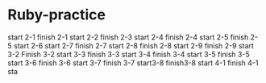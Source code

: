 # Ruby-practice

start 2-1
finish 2-1
start 2-2
finish 2-3
start 2-4
finish 2-4
start 2-5
finish 2-5
start 2-6
start 2-7
finish 2-7
start 2-8
finish 2-8
start 2-9
finish 2-9
start 3-2
Finish 3-2
start 3-3
finish 3-3
start 3-4
finish 3-4
start 3-5
finish 3-5
start 3-6
finish 3-6
start 3-7
finish 3-7
start3-8
finish3-8
start 4-1
finish 4-1
sta
